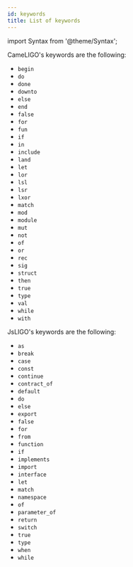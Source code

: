 ```yaml
---
id: keywords
title: List of keywords
---
```


import Syntax from '@theme/Syntax';

<Syntax syntax="cameligo">
CameLIGO's keywords are the following:
<ul>
  <li> <code>begin</code> </li>
  <li> <code>do</code> </li>
  <li> <code>done</code> </li>
  <li> <code>downto</code> </li>
  <li> <code>else</code> </li>
  <li> <code>end</code> </li>
  <li> <code>false</code> </li>
  <li> <code>for</code> </li>
  <li> <code>fun</code> </li>
  <li> <code>if</code> </li>
  <li> <code>in</code> </li>
  <li> <code>include</code> </li>
  <li> <code>land</code> </li>
  <li> <code>let</code> </li>
  <li> <code>lor</code> </li>
  <li> <code>lsl</code> </li>
  <li> <code>lsr</code> </li>
  <li> <code>lxor</code> </li>
  <li> <code>match</code> </li>
  <li> <code>mod</code> </li>
  <li> <code>module</code> </li>
  <li> <code>mut</code> </li>
  <li> <code>not</code> </li>
  <li> <code>of</code> </li>
  <li> <code>or</code> </li>
  <li> <code>rec</code> </li>
  <li> <code>sig</code> </li>
  <li> <code>struct</code> </li>
  <li> <code>then</code> </li>
  <li> <code>true</code> </li>
  <li> <code>type</code> </li>
  <li> <code>val</code> </li>
  <li> <code>while</code> </li>
  <li> <code>with</code> </li>
</ul>
</Syntax>

<Syntax syntax="jsligo">
JsLIGO's keywords are the following:
<ul>
  <li> <code>as</code> </li>
  <li> <code>break</code> </li>
  <li> <code>case</code> </li>
  <li> <code>const</code> </li>
  <li> <code>continue</code> </li>
  <li> <code>contract_of</code> </li>
  <li> <code>default</code> </li>
  <li> <code>do</code> </li>
  <li> <code>else</code> </li>
  <li> <code>export</code> </li>
  <li> <code>false</code> </li>
  <li> <code>for</code> </li>
  <li> <code>from</code> </li>
  <li> <code>function</code> </li>
  <li> <code>if</code> </li>
  <li> <code>implements</code> </li>
  <li> <code>import</code> </li>
  <li> <code>interface</code> </li>
  <li> <code>let</code> </li>
  <li> <code>match</code> </li>
  <li> <code>namespace</code> </li>
  <li> <code>of</code> </li>
  <li> <code>parameter_of</code> </li>
  <li> <code>return</code> </li>
  <li> <code>switch</code> </li>
  <li> <code>true</code> </li>
  <li> <code>type</code> </li>
  <li> <code>when</code> </li>
  <li> <code>while</code> </li>
</ul>
</Syntax>

